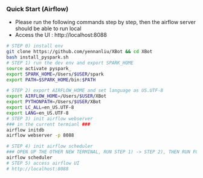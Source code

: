 ### Quick Start (Airflow)

- Please run the following commands step by step, then the airflow server should be able to run local
- Access the UI : http://localhost:8088  


```bash
# STEP 0) install env 
git clone https://github.com/yennanliu/XBot && cd XBot
bash install_pyspark.sh 
# STEP 1) run the dev env and export SPARK_HOME
source activate pyspark_
export SPARK_HOME=/Users/$USER/spark
export PATH=$SPARK_HOME/bin:$PATH

# STEP 2) export AIRFLOW_HOME and set language as US.UTF-8 
export AIRFLOW_HOME=/Users/$USER/XBot
export PYTHONPATH=/Users/$USER/XBot
export LC_ALL=en_US.UTF-8
export LANG=en_US.UTF-8
# STEP 3) init airflow webserver
### in the current termianl ###
airflow initdb
airflow webserver -p 8088

# STEP 4) init airflow scheduler
### OPEN UP THE OTHER NEW TERMINAL, RUN STEP 1) -> STEP 2), THEN RUN FOLLOWING COMMAND ### 
airflow scheduler
# STEP 5) access airflow UI
# http://localhost:8088
```